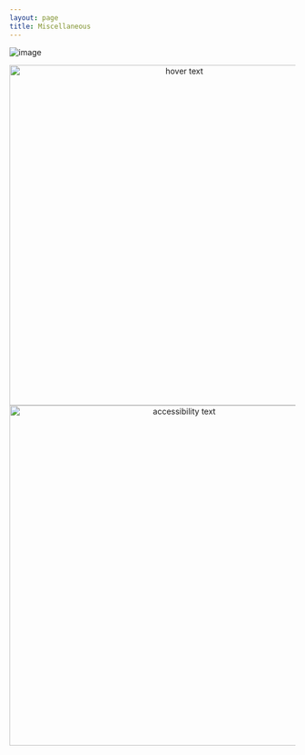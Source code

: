 ```yaml
---
layout: page
title: Miscellaneous
---
```



![image](/assets/photo/20200104005512.png)

<p align="center">
  <img src="/assets/photo/20200104005512.png" width="600" title="hover text">
  <img src="/assets/photo/20200104005512.png" width="600" alt="accessibility text">
</p>

